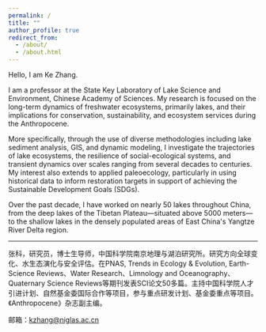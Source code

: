 ```yaml
---
permalink: /
title: ""
author_profile: true
redirect_from: 
  - /about/
  - /about.html
---
```


Hello, I am Ke Zhang.

I am a professor at the State Key Laboratory of Lake Science and Environment, Chinese Academy of Sciences. My research is focused on the long-term dynamics of freshwater ecosystems, primarily lakes, and their implications for conservation, sustainability, and ecosystem services during the Anthropocene.

More specifically, through the use of diverse methodologies including lake sediment analysis, GIS, and dynamic modeling, I investigate the trajectories of lake ecosystems, the resilience of social-ecological systems, and transient dynamics over scales ranging from several decades to centuries. My interest also extends to applied paleoecology, particularly in using historical data to inform restoration targets in support of achieving the Sustainable Development Goals (SDGs).

Over the past decade, I have worked on nearly 50 lakes throughout China, from the deep lakes of the Tibetan Plateau—situated above 5000 meters—to the shallow lakes in the densely populated areas of East China's Yangtze River Delta region.

------------------------------------------------------------------------------------------------
张科，研究员，博士生导师，中国科学院南京地理与湖泊研究所。研究方向全球变化、水生态演化与安全评估。在PNAS, Trends in Ecology & Evolution, Earth-Science Reviews、Water Research、Limnology and Oceanography、Quaternary Science Reviews等期刊发表SCI论文50多篇。主持中国科学院人才引进计划、自然基金委国际合作等项目，参与重点研发计划、基金委重点等项目。《Anthropocene》杂志副主编。

邮箱：kzhang@niglas.ac.cn


